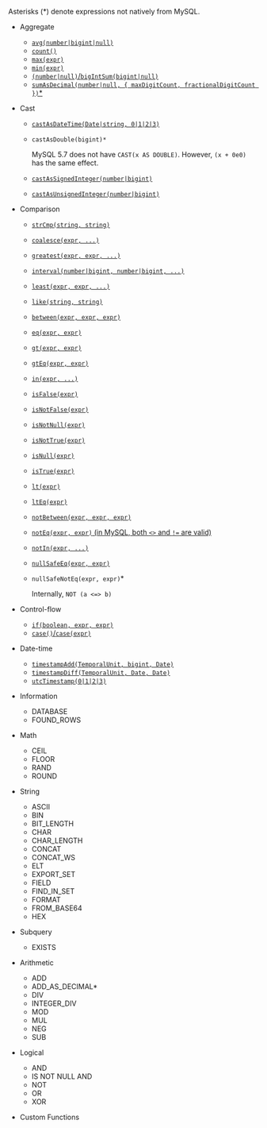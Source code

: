 Asterisks (*) denote expressions not natively from MySQL.

+ Aggregate
  + [`avg(number|bigint|null)`](https://dev.mysql.com/doc/refman/8.0/en/aggregate-functions.html#function_avg)
  + [`count()`](https://dev.mysql.com/doc/refman/8.0/en/aggregate-functions.html#function_count)
  + [`max(expr)`](https://dev.mysql.com/doc/refman/8.0/en/aggregate-functions.html#function_max)
  + [`min(expr)`](https://dev.mysql.com/doc/refman/8.0/en/aggregate-functions.html#function_min)
  + [`(number|null)`/`bigIntSum(bigint|null)`](https://dev.mysql.com/doc/refman/8.0/en/aggregate-functions.html#function_sum)
  + [`sumAsDecimal(number|null, { maxDigitCount, fractionalDigitCount })`*](sum-as-decimal.md)

+ Cast
  + [`castAsDateTime(Date|string, 0|1|2|3)`](https://dev.mysql.com/doc/refman/8.0/en/cast-functions.html#function_cast)
  + `castAsDouble(bigint)*`

    MySQL 5.7 does not have `CAST(x AS DOUBLE)`.
    However, `(x + 0e0)` has the same effect.

  + [`castAsSignedInteger(number|bigint)`](https://dev.mysql.com/doc/refman/8.0/en/cast-functions.html#function_cast)
  + [`castAsUnsignedInteger(number|bigint)`](https://dev.mysql.com/doc/refman/8.0/en/cast-functions.html#function_cast)

+ Comparison
  + [`strCmp(string, string)`](https://dev.mysql.com/doc/refman/8.0/en/string-comparison-functions.html#function_strcmp)
  + [`coalesce(expr, ...)`](https://dev.mysql.com/doc/refman/8.0/en/comparison-operators.html#function_coalesce)
  + [`greatest(expr, expr, ...)`](https://dev.mysql.com/doc/refman/8.0/en/comparison-operators.html#function_greatest)
  + [`interval(number|bigint, number|bigint, ...)`](https://dev.mysql.com/doc/refman/8.0/en/comparison-operators.html#function_interval)
  + [`least(expr, expr, ...)`](https://dev.mysql.com/doc/refman/8.0/en/comparison-operators.html#function_least)
  + [`like(string, string)`](https://dev.mysql.com/doc/refman/8.0/en/string-comparison-functions.html#operator_like)
  + [`between(expr, expr, expr)`](https://dev.mysql.com/doc/refman/8.0/en/comparison-operators.html#operator_between)
  + [`eq(expr, expr)`](https://dev.mysql.com/doc/refman/8.0/en/comparison-operators.html#operator_equal)
  + [`gt(expr, expr)`](https://dev.mysql.com/doc/refman/8.0/en/comparison-operators.html#operator_greater-than)
  + [`gtEq(expr, expr)`](https://dev.mysql.com/doc/refman/8.0/en/comparison-operators.html#operator_greater-than-or-equal)
  + [`in(expr, ...)`](https://dev.mysql.com/doc/refman/8.0/en/comparison-operators.html#function_in)
  + [`isFalse(expr)`](https://dev.mysql.com/doc/refman/8.0/en/comparison-operators.html#operator_is)
  + [`isNotFalse(expr)`](https://dev.mysql.com/doc/refman/8.0/en/comparison-operators.html#operator_is-not)
  + [`isNotNull(expr)`](https://dev.mysql.com/doc/refman/8.0/en/comparison-operators.html#operator_is-not-null)
  + [`isNotTrue(expr)`](https://dev.mysql.com/doc/refman/8.0/en/comparison-operators.html#operator_is-not)
  + [`isNull(expr)`](https://dev.mysql.com/doc/refman/8.0/en/comparison-operators.html#operator_is-null)
  + [`isTrue(expr)`](https://dev.mysql.com/doc/refman/8.0/en/comparison-operators.html#operator_is)
  + [`lt(expr)`](https://dev.mysql.com/doc/refman/8.0/en/comparison-operators.html#operator_less-than)
  + [`ltEq(expr)`](https://dev.mysql.com/doc/refman/8.0/en/comparison-operators.html#operator_less-than-or-equal)
  + [`notBetween(expr, expr, expr)`](https://dev.mysql.com/doc/refman/8.0/en/comparison-operators.html#operator_not-between)
  + [`notEq(expr, expr)` (in MySQL, both `<>` and `!=` are valid)](https://dev.mysql.com/doc/refman/8.0/en/comparison-operators.html#operator_not-equal)
  + [`notIn(expr, ...)`](https://dev.mysql.com/doc/refman/8.0/en/comparison-operators.html#function_not-in)
  + [`nullSafeEq(expr, expr)`](https://dev.mysql.com/doc/refman/8.0/en/comparison-operators.html#operator_equal-to)
  + `nullSafeNotEq(expr, expr)`*

    Internally, `NOT (a <=> b)`

+ Control-flow
  + [`if(boolean, expr, expr)`](https://dev.mysql.com/doc/refman/8.0/en/control-flow-functions.html#function_if)
  + [`case()`/`case(expr)`](https://dev.mysql.com/doc/refman/8.0/en/control-flow-functions.html#operator_case)

+ Date-time
  + [`timestampAdd(TemporalUnit, bigint, Date)`](https://dev.mysql.com/doc/refman/8.0/en/date-and-time-functions.html#function_timestampadd)
  + [`timestampDiff(TemporalUnit, Date, Date)`](https://dev.mysql.com/doc/refman/8.0/en/date-and-time-functions.html#function_timestampdiff)
  + [`utcTimestamp(0|1|2|3)`](https://dev.mysql.com/doc/refman/8.0/en/date-and-time-functions.html#function_utc-timestamp)

+ Information
  + DATABASE
  + FOUND_ROWS

+ Math
  + CEIL
  + FLOOR
  + RAND
  + ROUND

+ String
  + ASCII
  + BIN
  + BIT_LENGTH
  + CHAR
  + CHAR_LENGTH
  + CONCAT
  + CONCAT_WS
  + ELT
  + EXPORT_SET
  + FIELD
  + FIND_IN_SET
  + FORMAT
  + FROM_BASE64
  + HEX

+ Subquery
  + EXISTS

+ Arithmetic
  + ADD
  + ADD_AS_DECIMAL*
  + DIV
  + INTEGER_DIV
  + MOD
  + MUL
  + NEG
  + SUB

+ Logical
  + AND
  + IS NOT NULL AND
  + NOT
  + OR
  + XOR

+ Custom Functions